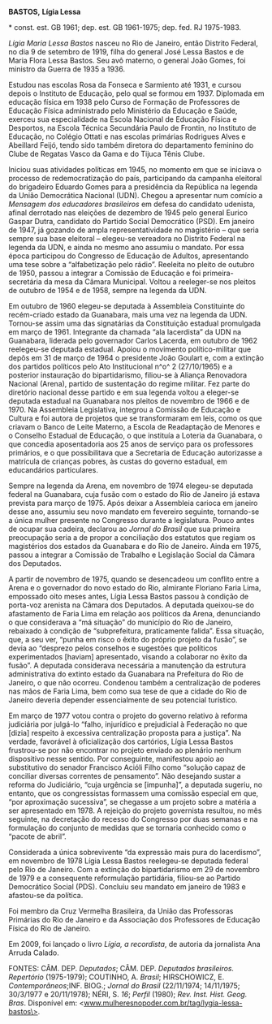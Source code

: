 **BASTOS,** **Lígia Lessa**

\* const. est. GB 1961; dep. est. GB 1961-1975; dep. fed. RJ 1975-1983.

*Lígia Maria Lessa Bastos* nasceu no Rio de Janeiro, então Distrito
Federal, no dia 9 de setembro de 1919, filha do general José Lessa
Bastos e de Maria Flora Lessa Bastos. Seu avô materno, o general João
Gomes, foi ministro da Guerra de 1935 a 1936.

Estudou nas escolas Rosa da Fonseca e Sarmiento até 1931, e cursou
depois o Instituto de Educação, pelo qual se formou em 1937. Diplomada
em educação física em 1938 pelo Curso de Formação de Professores de
Educação Física administrado pelo Ministério da Educação e Saúde,
exerceu sua especialidade na Escola Nacional de Educação Física e
Desportos, na Escola Técnica Secundária Paulo de Frontin, no Instituto
de Educação, no Colégio Ottati e nas escolas primárias Rodrigues Alves e
Abeillard Feijó, tendo sido também diretora do departamento feminino do
Clube de Regatas Vasco da Gama e do Tijuca Tênis Clube.

Iniciou suas atividades políticas em 1945, no momento em que se iniciava
o processo de redemocratização do país, participando da campanha
eleitoral do brigadeiro Eduardo Gomes para a presidência da República na
legenda da União Democrática Nacional (UDN). Chegou a apresentar num
comício a *Mensagem* *dos educadores brasileiros* em defesa do candidato
udenista, afinal derrotado nas eleições de dezembro de 1945 pelo general
Eurico Gaspar Dutra, candidato do Partido Social Democrático (PSD). Em
janeiro de 1947, já gozando de ampla representatividade no magistério –
que seria sempre sua base eleitoral – elegeu-se vereadora no Distrito
Federal na legenda da UDN, e ainda no mesmo ano assumiu o mandato. Por
essa época participou do Congresso de Educação de Adultos, apresentando
uma tese sobre a “alfabetização pelo rádio”. Reeleita no pleito de
outubro de 1950, passou a integrar a Comissão de Educação e foi
primeira-secretária da mesa da Câmara Municipal. Voltou a reeleger-se
nos pleitos de outubro de 1954 e de 1958, sempre na legenda da UDN.

Em outubro de 1960 elegeu-se deputada à Assembleia Constituinte do
recém-criado estado da Guanabara, mais uma vez na legenda da UDN.
Tornou-se assim uma das signatárias da Constituição estadual promulgada
em março de 1961. Integrante da chamada “ala lacerdista” da UDN na
Guanabara, liderada pelo governador Carlos Lacerda, em outubro de 1962
reelegeu-se deputada estadual. Apoiou o movimento político-militar que
depôs em 31 de março de 1964 o presidente João Goulart e, com a extinção
dos partidos políticos pelo Ato Institucional n^o^ 2 (27/10/1965) e a
posterior instauração do bipartidarismo, filiou-se à Aliança Renovadora
Nacional (Arena), partido de sustentação do regime militar. Fez parte do
diretório nacional desse partido e em sua legenda voltou a eleger-se
deputada estadual na Guanabara nos pleitos de novembro de 1966 e de
1970. Na Assembleia Legislativa, integrou a Comissão de Educação e
Cultura e foi autora de projetos que se transformaram em leis, como os
que criavam o Banco de Leite Materno, a Escola de Readaptação de Menores
e o Conselho Estadual de Educação, o que instituía a Loteria da
Guanabara, o que concedia aposentadoria aos 25 anos de serviço para os
professores primários, e o que possibilitava que a Secretaria de
Educação autorizasse a matrícula de crianças pobres, às custas do
governo estadual, em educandários particulares.

Sempre na legenda da Arena, em novembro de 1974 elegeu-se deputada
federal na Guanabara, cuja fusão com o estado do Rio de Janeiro já
estava prevista para março de 1975. Após deixar a Assembleia carioca em
janeiro desse ano, assumiu seu novo mandato em fevereiro seguinte,
tornando-se a única mulher presente no Congresso durante a legislatura.
Pouco antes de ocupar sua cadeira, declarou ao *Jornal do Brasil* que
sua primeira preocupação seria a de propor a conciliação dos estatutos
que regiam os magistérios dos estados da Guanabara e do Rio de Janeiro.
Ainda em 1975, passou a integrar a Comissão de Trabalho e Legislação
Social da Câmara dos Deputados.

A partir de novembro de 1975, quando se desencadeou um conflito entre a
Arena e o governador do novo estado do Rio, almirante Floriano Faria
Lima, empossado oito meses antes, Lígia Lessa Bastos passou à condição
de porta-voz arenista na Câmara dos Deputados. A deputada queixou-se do
afastamento de Faria Lima em relação aos políticos da Arena, denunciando
o que considerava a “má situação” do município do Rio de Janeiro,
rebaixado à condição de “subprefeitura, praticamente falida”. Essa
situação, que, a seu ver, “punha em risco o êxito do próprio projeto da
fusão”, se devia ao “desprezo pelos conselhos e sugestões que políticos
experimentados [haviam] apresentado, visando a colaborar no êxito da
fusão”. A deputada considerava necessária a manutenção da estrutura
administrativa do extinto estado da Guanabara na Prefeitura do Rio de
Janeiro, o que não ocorreu. Condenou também a centralização de poderes
nas mãos de Faria Lima, bem como sua tese de que a cidade do Rio de
Janeiro deveria depender essencialmente de seu potencial turístico.

Em março de 1977 votou contra o projeto do governo relativo à reforma
judiciária por julgá-lo “falho, injurídico e prejudicial à Federação no
que [dizia] respeito à excessiva centralização proposta para a justiça”.
Na verdade, favorável à oficialização dos cartórios, Lígia Lessa Bastos
frustrou-se por não encontrar no projeto enviado ao plenário nenhum
dispositivo nesse sentido. Por conseguinte, manifestou apoio ao
substitutivo do senador Francisco Acióli Filho como “solução capaz de
conciliar diversas correntes de pensamento”. Não desejando sustar a
reforma do Judiciário, “cuja urgência se [impunha]”, a deputada sugeriu,
no entanto, que os congressistas formassem uma comissão especial em que,
“por aproximação sucessiva”, se chegasse a um projeto sobre a matéria a
ser apresentado em 1978. A rejeição do projeto governista resultou, no
mês seguinte, na decretação do recesso do Congresso por duas semanas e
na formulação do conjunto de medidas que se tornaria conhecido como o
“pacote de abril”.

Considerada a única sobrevivente “da expressão mais pura do lacerdismo”,
em novembro de 1978 Lígia Lessa Bastos reelegeu-se deputada federal pelo
Rio de Janeiro. Com a extinção do bipartidarismo em 29 de novembro de
1979 e a consequente reformulação partidária, filiou-se ao Partido
Democrático Social (PDS). Concluiu seu mandato em janeiro de 1983 e
afastou-se da política.

Foi membro da Cruz Vermelha Brasileira, da União das Professoras
Primárias do Rio de Janeiro e da Associação dos Professores de Educação
Física do Rio de Janeiro.

Em 2009, foi lançado o livro *Lígia, a recordista*, de autoria da
jornalista Ana Arruda Calado.

FONTES: CÂM. DEP. *Deputados*; CÂM. DEP. *Deputados brasileiros.
Repertório* (1975-1979); COUTINHO, A. *Brasil*; HIRSCHOWICZ, E.
*Contemporâneos*;INF. BIOG.; *Jornal do Brasil* (22/11/1974; 14/11/1975;
30/3/1977 e 20/11/1978); NÉRI, S. *16*; *Perfil* (1980); *Rev. Inst.
Hist. Geog. Bras*. Disponível em:
\<www.mulheresnopoder.com.br/tag/lygia-lessa-bastos\>.

